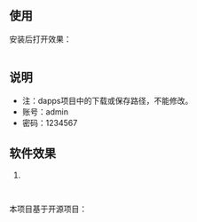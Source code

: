 ## 使用

安装后打开效果：

![]()

## 说明
- 注：dapps项目中的下载或保存路径，不能修改。
- 账号：admin
- 密码：1234567

## 软件效果

1. 
![]()

![]()


本项目基于开源项目： []()
    





